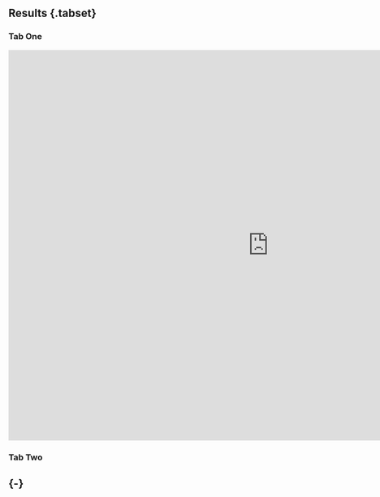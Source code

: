 ## Results {.tabset}

### Tab One

<embed src="https://oxydonth.github.io/cv/pdf/main.pdf" width="1024" height="768"/>

### Tab Two

## {-}
